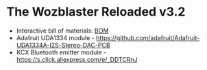 # The Wozblaster Reloaded v3.2

- Interactive bill of materials: [BOM](https://htmlpreview.github.io/?https://github.com/cristianoag/wozblaster/blob/main/hardware/reloaded_v3.1/MSX%20OPL4%20Wozblaster/bom/ibom.html)
- Adafruit UDA1334 module - https://github.com/adafruit/Adafruit-UDA1334A-I2S-Stereo-DAC-PCB
- KCX Bluetooth emitter module - https://s.click.aliexpress.com/e/_DDTCRnJ